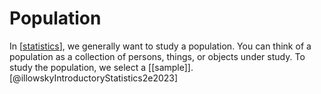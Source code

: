 # Population

In [[statistics]], we generally want to study a population. You can think of a
population as a collection of persons, things, or objects under study. To study
the population, we select a [[sample]]. [@illowskyIntroductoryStatistics2e2023]

[//begin]: # "Autogenerated link references for markdown compatibility"
[statistics]: notes/statistics.md "Statistiques"
[//end]: # "Autogenerated link references"
